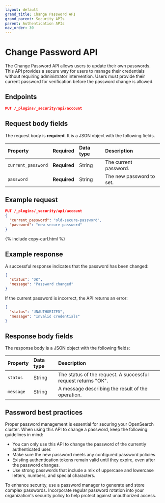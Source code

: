 ```yaml
---
layout: default
grand_title: Change Password API
grand_parent: Security APIs
parent: Authentication APIs
nav_order: 30
---
```


# Change Password API

The Change Password API allows users to update their own passwords. This API provides a secure way for users to manage their credentials without requiring administrator intervention. Users must provide their current password for verification before the password change is allowed.

<!-- spec_insert_start
api: security.change_password
component: endpoints
-->
## Endpoints
```json
PUT /_plugins/_security/api/account
```
<!-- spec_insert_end -->

<!-- spec_insert_start
api: security.change_password
component: query_parameters
-->

<!-- spec_insert_start
api: security.change_password
component: request_body_parameters
-->
## Request body fields

The request body is __required__. It is a JSON object with the following fields.

| Property | Required | Data type | Description |
| :--- | :--- | :--- | :--- |
| `current_password` | **Required** | String | The current password. |
| `password` | **Required** | String | The new password to set. |

## Example request

```json
PUT /_plugins/_security/api/account
{
  "current_password": "old-secure-password",
  "password": "new-secure-password"
}
```
{% include copy-curl.html %}

## Example response

A successful response indicates that the password has been changed:

```json
{
  "status": "OK",
  "message": "Password changed"
}
```

If the current password is incorrect, the API returns an error:

```json
{
  "status": "UNAUTHORIZED",
  "message": "Invalid credentials"
}
```

## Response body fields

The response body is a JSON object with the following fields:

| Property | Data type | Description |
| :--- | :--- | :--- |
| `status` | String | The status of the request. A successful request returns "OK". |
| `message` | String | A message describing the result of the operation. |

## Password best practices

Proper password management is essential for securing your OpenSearch cluster. When using this API to change a password, keep the following guidelines in mind:

- You can only use this API to change the password of the currently authenticated user.
- Make sure the new password meets any configured password policies.
- Existing authentication tokens remain valid until they expire, even after the password changes.
- Use strong passwords that include a mix of uppercase and lowercase letters, numbers, and special characters.

To enhance security, use a password manager to generate and store complex passwords. Incorporate regular password rotation into your organization's security policy to help protect against unauthorized access.
